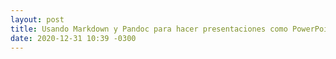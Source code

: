 ```yaml
---
layout: post
title: Usando Markdown y Pandoc para hacer presentaciones como PowerPoint
date: 2020-12-31 10:39 -0300
---
```

